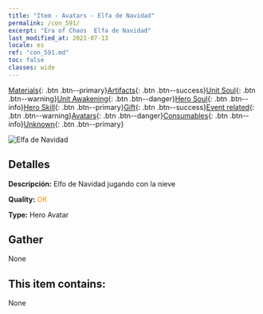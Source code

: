 ```yaml
---
title: "Item - Avatars - Elfa de Navidad"
permalink: /con_591/
excerpt: "Era of Chaos  Elfa de Navidad"
last_modified_at: 2021-07-13
locale: es
ref: "con_591.md"
toc: false
classes: wide
---
```

 [Materials](/ItemsES/){: .btn .btn--primary}[Artifacts](/ItemsES/Artifacts/){: .btn .btn--success}[Unit Soul](/ItemsES/UnitSoul/){: .btn .btn--warning}[Unit Awakening](/ItemsES/UnitAwakening/){: .btn .btn--danger}[Hero Soul](/ItemsES/HeroSoul/){: .btn .btn--info}[Hero Skill](/ItemsES/HeroSkill/){: .btn .btn--primary}[Gift](/ItemsES/Gift/){: .btn .btn--success}[Event related](/ItemsES/Events/){: .btn .btn--warning}[Avatars](/ItemsES/Avatars/){: .btn .btn--danger}[Consumables](/ItemsES/Consumables/){: .btn .btn--info}[Unknown](/ItemsES/Unknown/){: .btn .btn--primary}

 ![Elfa de Navidad](/images/h/h_MutareDrake5.jpg)

## Detalles
 **Descripción:** Elfo de Navidad jugando con la nieve

 **Quality:** <span style="color: #FF8C00">OK</span>

 **Type:** Hero Avatar

## Gather

  None

## This item contains:

  None


